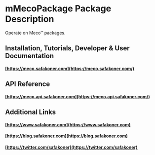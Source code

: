 # mMecoPackage Package Description

Operate on Meco™ packages.



## Installation, Tutorials, Developer & User Documentation

#### [https://meco.safakoner.com](https://meco.safakoner.com/)



## API Reference

#### [https://meco.api.safakoner.com](https://meco.api.safakoner.com/)



## Additional Links

#### [https://www.safakoner.com](https://www.safakoner.com)
#### [https://blog.safakoner.com](https://blog.safakoner.com)
#### [https://twitter.com/safakoner](https://twitter.com/safakoner)


